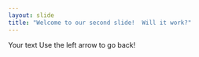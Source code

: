```yaml
---
layout: slide
title: "Welcome to our second slide!  Will it work?"
---
```

Your text
Use the left arrow to go back!

